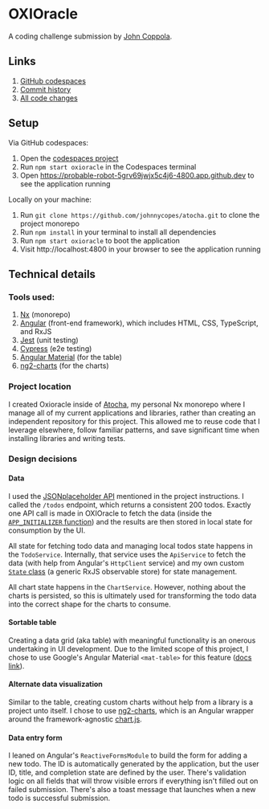 # OXIOracle

A coding challenge submission by [John Coppola](https://www.johnnycopes.com/).

## Links

1. [GitHub codespaces](https://probable-robot-5grv69jwjx5c4j6.github.dev/)
1. [Commit history](https://github.com/johnnycopes/atocha/pull/554/commits)
1. [All code changes](https://github.com/johnnycopes/atocha/pull/554/files)

## Setup

Via GitHub codespaces:

1. Open the [codespaces project](https://probable-robot-5grv69jwjx5c4j6.github.dev)
1. Run `npm start oxioracle` in the Codespaces terminal
1. Open https://probable-robot-5grv69jwjx5c4j6-4800.app.github.dev to see the application running

Locally on your machine:

1. Run `git clone https://github.com/johnnycopes/atocha.git` to clone the project monorepo
1. Run `npm install` in your terminal to install all dependencies
1. Run `npm start oxioracle` to boot the application
1. Visit http://localhost:4800 in your browser to see the application running

## Technical details

### Tools used:

1. [Nx](https://nx.dev/) (monorepo)
2. [Angular](https://angular.dev/) (front-end framework), which includes HTML, CSS, TypeScript, and RxJS
3. [Jest](https://jestjs.io/) (unit testing)
4. [Cypress](https://www.cypress.io/) (e2e testing)
5. [Angular Material](https://material.angular.io/components/table/overview) (for the table)
6. [ng2-charts](https://valor-software.com/ng2-charts/) (for the charts)

### Project location

I created Oxioracle inside of [Atocha](https://github.com/johnnycopes/atocha), my personal Nx monorepo where I manage all of my current applications and libraries, rather than creating an independent repository for this project. This allowed me to reuse code that I leverage elsewhere, follow familiar patterns, and save significant time when installing libraries and writing tests.

### Design decisions

#### Data

I used the [JSONplaceholder API](https://jsonplaceholder.typicode.com) mentioned in the project instructions. I called the `/todos` endpoint, which returns a consistent 200 todos. Exactly one API call is made in OXIOracle to fetch the data (inside the [`APP_INITIALIZER` function](https://github.com/johnnycopes/atocha/blob/8d757a3da145317212fd6f8d76004a02ae269942/apps/oxioracle/src/app/app.config.ts#L33-L37)) and the results are then stored in local state for consumption by the UI.

All state for fetching todo data and managing local todos state happens in the `TodoService`. Internally, that service uses the `ApiService` to fetch the data (with help from Angular's `HttpClient` service) and my own custom [`State` class](https://github.com/johnnycopes/atocha/blob/main/libs/core/data-access/src/lib/state.ts) (a generic RxJS observable store) for state management.

All chart state happens in the `ChartService`. However, nothing about the charts is persisted, so this is ultimately used for transforming the todo data into the correct shape for the charts to consume.

#### Sortable table

Creating a data grid (aka table) with meaningful functionality is an onerous undertaking in UI development. Due to the limited scope of this project, I chose to use Google's Angular Material `<mat-table>` for this feature ([docs link](https://material.angular.io/components/table/overview)).

#### Alternate data visualization

Similar to the table, creating custom charts without help from a library is a project unto itself. I chose to use [ng2-charts](https://valor-software.com/ng2-charts/), which is an Angular wrapper around the framework-agnostic [chart.js](https://www.chartjs.org/).

#### Data entry form

I leaned on Angular's `ReactiveFormsModule` to build the form for adding a new todo. The ID is automatically generated by the application, but the user ID, title, and completion state are defined by the user. There's validation logic on all fields that will throw visible errors if everything isn't filled out on failed submission. There's also a toast message that launches when a new todo is successful submission.

